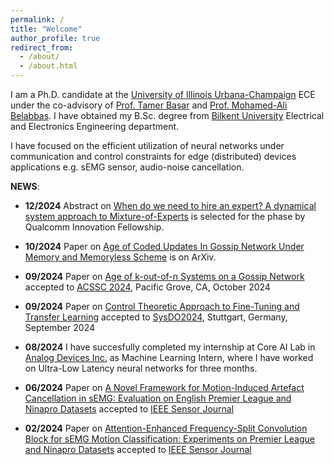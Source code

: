 ```yaml
---
permalink: /
title: "Welcome"
author_profile: true
redirect_from: 
  - /about/
  - /about.html
---
```




I am a Ph.D. candidate at the [University of Illinois Urbana-Champaign](https://illinois.edu/) ECE under the co-advisory of [Prof. Tamer Basar](http://tamerbasar.csl.illinois.edu/) and [Prof. Mohamed-Ali Belabbas](https://publish.illinois.edu/belabbas/). I have obtained my B.Sc. degree from [Bilkent University](https://ee.bilkent.edu.tr/en/) Electrical and Electronics Engineering department. 

I have focused on the efficient utilization of neural networks under communication and control constraints for edge (distributed) devices applications e.g. sEMG sensor, audio-noise cancellation.

**NEWS**:
* **12/2024** Abstract on [When do we need to hire an expert? A dynamical system approach to Mixture-of-Experts](https://www.qualcomm.com/research/university-relations/innovation-fellowship/2025-north-america) is selected for the phase by Qualcomm Innovation Fellowship.

* **10/2024** Paper on [Age of Coded Updates In Gossip Network Under Memory and Memoryless Scheme](https://erkan1863.github.io/publication/2024-10-29-age_of_coded) is on ArXiv.

* **09/2024** Paper on [Age of k-out-of-n Systems on a Gossip Network](https://erkan1863.github.io/publication/2024-02-18-age_k_n_TSS_on_gossip) accepted to [ACSSC 2024](https://www.asilomarsscconf.org/), Pacific Grove, CA, October 2024

* **09/2024** Paper on [Control Theoretic Approach to Fine-Tuning and Transfer Learning](https://erkan1863.github.io/publication/2024-04-17-TuningWithoutForgetting) accepted to [SysDO2024](https://www.sysdo2024.de/en/), Stuttgart, Germany, September 2024

* **08/2024** I have succesfully completed my internship at Core AI Lab in [Analog Devices Inc.](https://www.analog.com/en/index.html) as Machine Learning Intern, where I have worked on Ultra-Low Latency neural networks for three months.

* **06/2024** Paper on [A Novel Framework for Motion-Induced Artefact Cancellation in sEMG: Evaluation on English Premier League and Ninapro Datasets](https://ieeexplore.ieee.org/document/10542637) accepted to [IEEE Sensor Journal](https://ieeexplore.ieee.org/xpl/RecentIssue.jsp?punumber=7361)

* **02/2024** Paper on [Attention-Enhanced Frequency-Split Convolution Block for sEMG Motion Classification: Experiments on Premier League and Ninapro Datasets](https://ieeexplore.ieee.org/document/10375923) accepted to [IEEE Sensor Journal](https://ieeexplore.ieee.org/xpl/RecentIssue.jsp?punumber=7361)




